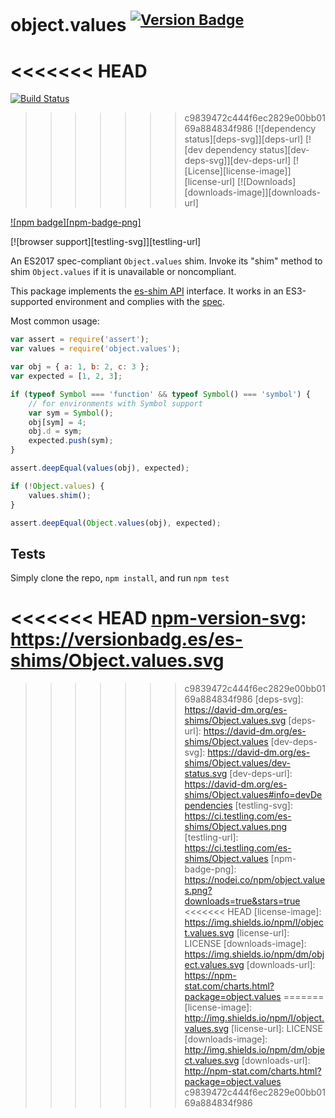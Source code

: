 # object.values <sup>[![Version Badge][npm-version-svg]][package-url]</sup>

<<<<<<< HEAD
=======
[![Build Status][travis-svg]][travis-url]
>>>>>>> c9839472c444f6ec2829e00bb0169a884834f986
[![dependency status][deps-svg]][deps-url]
[![dev dependency status][dev-deps-svg]][dev-deps-url]
[![License][license-image]][license-url]
[![Downloads][downloads-image]][downloads-url]

[![npm badge][npm-badge-png]][package-url]

[![browser support][testling-svg]][testling-url]

An ES2017 spec-compliant `Object.values` shim. Invoke its "shim" method to shim `Object.values` if it is unavailable or noncompliant.

This package implements the [es-shim API](https://github.com/es-shims/api) interface. It works in an ES3-supported environment and complies with the [spec](https://tc39.github.io/ecma262/#sec-object.values).

Most common usage:
```js
var assert = require('assert');
var values = require('object.values');

var obj = { a: 1, b: 2, c: 3 };
var expected = [1, 2, 3];

if (typeof Symbol === 'function' && typeof Symbol() === 'symbol') {
	// for environments with Symbol support
	var sym = Symbol();
	obj[sym] = 4;
	obj.d = sym;
	expected.push(sym);
}

assert.deepEqual(values(obj), expected);

if (!Object.values) {
	values.shim();
}

assert.deepEqual(Object.values(obj), expected);
```

## Tests
Simply clone the repo, `npm install`, and run `npm test`

[package-url]: https://npmjs.com/package/object.values
<<<<<<< HEAD
[npm-version-svg]: https://versionbadg.es/es-shims/Object.values.svg
=======
[npm-version-svg]: http://versionbadg.es/es-shims/Object.values.svg
[travis-svg]: https://travis-ci.org/es-shims/Object.values.svg
[travis-url]: https://travis-ci.org/es-shims/Object.values
>>>>>>> c9839472c444f6ec2829e00bb0169a884834f986
[deps-svg]: https://david-dm.org/es-shims/Object.values.svg
[deps-url]: https://david-dm.org/es-shims/Object.values
[dev-deps-svg]: https://david-dm.org/es-shims/Object.values/dev-status.svg
[dev-deps-url]: https://david-dm.org/es-shims/Object.values#info=devDependencies
[testling-svg]: https://ci.testling.com/es-shims/Object.values.png
[testling-url]: https://ci.testling.com/es-shims/Object.values
[npm-badge-png]: https://nodei.co/npm/object.values.png?downloads=true&stars=true
<<<<<<< HEAD
[license-image]: https://img.shields.io/npm/l/object.values.svg
[license-url]: LICENSE
[downloads-image]: https://img.shields.io/npm/dm/object.values.svg
[downloads-url]: https://npm-stat.com/charts.html?package=object.values
=======
[license-image]: http://img.shields.io/npm/l/object.values.svg
[license-url]: LICENSE
[downloads-image]: http://img.shields.io/npm/dm/object.values.svg
[downloads-url]: http://npm-stat.com/charts.html?package=object.values
>>>>>>> c9839472c444f6ec2829e00bb0169a884834f986
